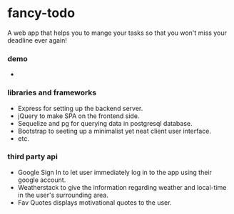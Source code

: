 # fancy-todo
A web app that helps you to mange your tasks so that you won't miss your deadline ever again!

### demo
- 

### libraries and frameworks
- Express for setting up the backend server.
- jQuery to make SPA on the frontend side.
- Sequelize and pg for querying data in postgresql database.
- Bootstrap to seeting up a minimalist yet neat client user interface.
- etc.

### third party api
- Google Sign In to let user immediately log in to the app using their google account.
- Weatherstack to give the information regarding weather and local-time in the user's surrounding area.
- Fav Quotes displays motivational quotes to the user.